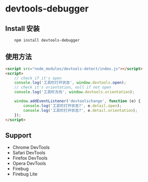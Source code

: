 # devtools-debugger

## Install 安装

```
	npm install devtools-debugger
```


## 使用方法

```html
<script src="node_modules/devtools-detect/index.js"></script>
<script>
	// check if it's open
	console.log('工具栏打开状态', window.devtools.open);
	// check it's orientation, null if not open
	console.log('工具栏方向', window.devtools.orientation);

	window.addEventListener('devtoolschange', function (e) {
		console.log('工具栏打开状态?', e.detail.open);
		console.log('工具栏打开状态?', e.detail.orientation);
	});
</script>
```


## Support

- Chrome DevTools
- Safari DevTools
- Firefox DevTools
- Opera DevTools
- Firebug
- Firebug Lite
